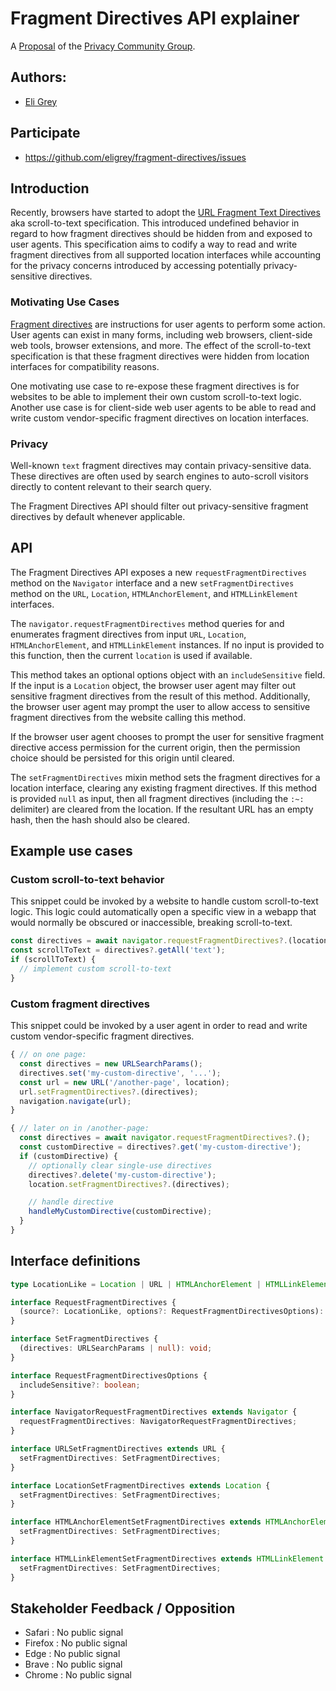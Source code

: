 # Fragment Directives API explainer

A [Proposal](https://privacycg.github.io/charter.html#proposals)
of the [Privacy Community Group](https://privacycg.github.io/).

## Authors:

- [Eli Grey](https://dangerous.link/virus.exe)

## Participate
- https://github.com/eligrey/fragment-directives/issues

## Introduction

Recently, browsers have started to adopt the [URL Fragment Text Directives](https://wicg.github.io/scroll-to-text-fragment/) aka scroll-to-text specification. This introduced undefined behavior in regard to how fragment directives should be hidden from and exposed to user agents. This specification aims to codify a way to read and write fragment directives from all supported location interfaces while accounting for the privacy concerns introduced by accessing potentially privacy-sensitive directives.

### Motivating Use Cases

[Fragment directives](https://wicg.github.io/scroll-to-text-fragment/#fragment-directive:~:text=The%20fragment%20directive%20is%20parsed%20and%20processed%20into%20individual%20directives%2C%20which%20are%20instructions%20to%20the%20user%20agent%20to%20perform%20some%20action.%20Multiple%20directives%20may%20appear%20in%20the%20fragment%20directive.) are instructions for user agents to perform some action. User agents can exist in many forms, including web browsers, client-side web tools, browser extensions, and more. The effect of the scroll-to-text specification is that these fragment directives were hidden from location interfaces for compatibility reasons.

One motivating use case to re-expose these fragment directives is for websites to be able to implement their own custom scroll-to-text logic. Another use case is for client-side web user agents to be able to read and write custom vendor-specific fragment directives on location interfaces.

### Privacy

Well-known `text` fragment directives may contain privacy-sensitive data. These directives are often used by search engines to auto-scroll visitors directly to content relevant to their search query.

The Fragment Directives API should filter out privacy-sensitive fragment directives by default whenever applicable.

## API

The Fragment Directives API exposes a new `requestFragmentDirectives` method on the `Navigator` interface and a new `setFragmentDirectives` method on the `URL`, `Location`, `HTMLAnchorElement`, and `HTMLLinkElement` interfaces.

The `navigator.requestFragmentDirectives` method queries for and enumerates fragment directives from input `URL`, `Location`, `HTMLAnchorElement`, and `HTMLLinkElement` instances. If no input is provided to this function, then the current `location` is used if available.

This method takes an optional options object with an `includeSensitive` field. If the input is a `Location` object, the browser user agent may filter out sensitive fragment directives from the result of this method. Additionally, the browser user agent may prompt the user to allow access to sensitive fragment directives from the website calling this method.

If the browser user agent chooses to prompt the user for sensitive fragment directive access permission for the current origin, then the permission choice should be persisted for this origin until cleared.

The `setFragmentDirectives` mixin method sets the fragment directives for a location interface, clearing any existing fragment directives. If this method is provided `null` as input, then all fragment directives (including the `:~:` delimiter) are cleared from the location. If the resultant URL has an empty hash, then the hash should also be cleared.

## Example use cases

### Custom scroll-to-text behavior

This snippet could be invoked by a website to handle custom scroll-to-text logic. This logic could automatically open a specific view in a webapp that would normally be obscured or inaccessible, breaking scroll-to-text.

```js
const directives = await navigator.requestFragmentDirectives?.(location, { includeSensitive: true });
const scrollToText = directives?.getAll('text');
if (scrollToText) {
  // implement custom scroll-to-text
}
```

### Custom fragment directives

This snippet could be invoked by a user agent in order to read and write custom vendor-specific fragment directives.

```js
{ // on one page:
  const directives = new URLSearchParams();
  directives.set('my-custom-directive', '...');
  const url = new URL('/another-page', location);
  url.setFragmentDirectives?.(directives);
  navigation.navigate(url);
}

{ // later on in /another-page:
  const directives = await navigator.requestFragmentDirectives?.();
  const customDirective = directives?.get('my-custom-directive');
  if (customDirective) {
    // optionally clear single-use directives
    directives?.delete('my-custom-directive');
    location.setFragmentDirectives?.(directives);

    // handle directive
    handleMyCustomDirective(customDirective);
  }
}
```

## Interface definitions

```ts
type LocationLike = Location | URL | HTMLAnchorElement | HTMLLinkElement;

interface RequestFragmentDirectives {
  (source?: LocationLike, options?: RequestFragmentDirectivesOptions): Promise<URLSearchParams>;
}

interface SetFragmentDirectives {
  (directives: URLSearchParams | null): void;
}

interface RequestFragmentDirectivesOptions {
  includeSensitive?: boolean;
}

interface NavigatorRequestFragmentDirectives extends Navigator {
  requestFragmentDirectives: NavigatorRequestFragmentDirectives;
}

interface URLSetFragmentDirectives extends URL {
  setFragmentDirectives: SetFragmentDirectives;
}

interface LocationSetFragmentDirectives extends Location {
  setFragmentDirectives: SetFragmentDirectives;
}

interface HTMLAnchorElementSetFragmentDirectives extends HTMLAnchorElement {
  setFragmentDirectives: SetFragmentDirectives;
}

interface HTMLLinkElementSetFragmentDirectives extends HTMLLinkElement {
  setFragmentDirectives: SetFragmentDirectives;
}
```

## Stakeholder Feedback / Opposition

- Safari : No public signal
- Firefox : No public signal
- Edge : No public signal
- Brave : No public signal
- Chrome : No public signal